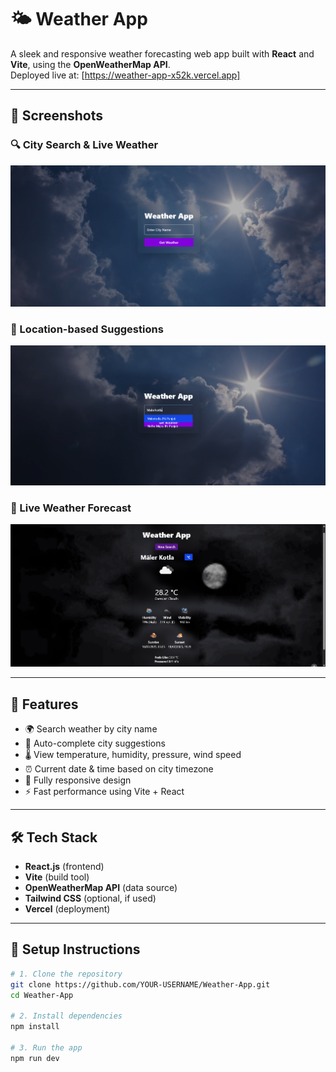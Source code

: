 # 🌤️ Weather App

A sleek and responsive weather forecasting web app built with **React** and **Vite**, using the **OpenWeatherMap API**.  
Deployed live at: [https://weather-app-x52k.vercel.app]

---

## 📸 Screenshots

### 🔍 City Search & Live Weather

![Screenshot1](screenshot1.png)

### 📍 Location-based Suggestions

![Screenshot2](screenshot2.png)

### 📍 Live Weather Forecast

![Screenshot2](screenshot3.png)

---

## 🚀 Features

- 🌍 Search weather by city name
- 📍 Auto-complete city suggestions
- 🌡️ View temperature, humidity, pressure, wind speed
- ⏰ Current date & time based on city timezone
- 📱 Fully responsive design
- ⚡ Fast performance using Vite + React

---

## 🛠️ Tech Stack

- **React.js** (frontend)
- **Vite** (build tool)
- **OpenWeatherMap API** (data source)
- **Tailwind CSS** (optional, if used)
- **Vercel** (deployment)

---

## 🔧 Setup Instructions

```bash
# 1. Clone the repository
git clone https://github.com/YOUR-USERNAME/Weather-App.git
cd Weather-App

# 2. Install dependencies
npm install

# 3. Run the app
npm run dev
